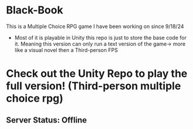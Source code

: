 # Black-Book

This is a Multiple Choice RPG game I have been working on since 9/18/24

- Most of it is playable in Unity this repo is just to store the base code for it.
Meaning this version can only run a text version of the game-> more like a visual novel 
then a Third-person FPS

# Check out the Unity Repo to play the full version! (Third-person multiple choice rpg)

## Server Status: Offline
